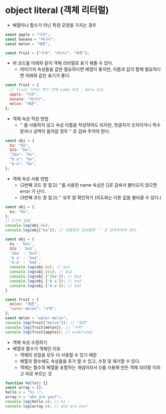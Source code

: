 # object literal (객체 리터럴)

- 배열이나 함수가 아닌 특정 모양을 가지는 경우

```javascript
const apple = "사과";
const banana = "바나나";
const melon = "메론";
```

```javascript
const fruit = ["사과", "바나나", "메론"];
```

- 위 코드를 아래와 같이 객체 리터럴로 표기 해줄 수 있다.
  - 여러가지 속성들을 값만 필요하다면 배열이 좋지만, 이름과 값이 함께 필요하다면 아래와 같은 표기가 좋다.

```javascript
const fruit = {
  // fruit 이라는 변수 안에 name 속성 : data 속성,
  apple: "사과",
  banana: "바나나",
  melon: "메론",
};
```

- 객체 속성 작성 방법
  - '' 를 사용하지 않고 속성 이름을 작성하여도 되지만, 첫글자가 숫자이거나 특수문자나 공백이 들어갈 경우 '' 로 감싸 주어야 한다.

```javascript
const obj = {
  ba: "bo",
  b2a: "bo",
  "2ba": "bo",
  "b a": "bo",
  "b-a": "bo",
};
```

- 객체 속성 사용 방법
  - (2번째 코드 창 참고) ''를 사용한 name 속성은 []로 감싸서 불러오지 않으면 error 가 난다.
  - (3번째 코드 창 참고) '' 유무 잘 확인하기 (의도와는 다른 값을 불러올 수 있다.)

```javascript
const obj = {
  ba: "bo",
};
// 2가지 방법
console.log(obj.ba);
console.log(obj["ba"]); // 대괄호로 감싸줄땐 '' 로 감싸주어야 한다.
```

```javascript
const obj = {
  ba : 'bo1',
  b2a : 'bo2',
  '2ba' : 'bo3',
  'b a' : 'bo4',
  'b-a' : 'bo5',
  console.log(obj.ba); // bo1
  console.log(obj.b2a); // bo2
  console.log(obj.['2ba']); // bo3
  console.log(obj.['b a']); // bo4
  console.log(obj.['b-a']); // bo5
}
```

```javascript
const fruit = {
  melon: "메론",
  "water-melon": "수박",
};
const melon = "water-melon";
console.log(fruit["melon"]); // "멜론"
console.log(fruit[melon]); // "수박"
console.log(fruit[apple]); // undefined
```

- 객체 속성 수정하기
- 배열과 함수가 객체인 이유
  - 객체의 성질을 모두 다 사용할 수 있기 때문
  - 배열과 함수에도 속성들을 추가 할 수 있고, 수정 및 제거할 수 있다.
  - 객체는 함수의 배열을 포함하는 개념이라서 {}를 사용해 만든 객체 리터럴 이라고 따로 부르는 것

```javascript
function hello() {}
const array = [];
hello.a = "hi ~";
array.b = "who are you?";
console.log(hello.a); // hi ~
console.log(array.b); // who are you?
```
